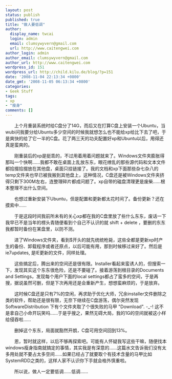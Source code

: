 ```yaml
---
layout: post
status: publish
published: true
title: "做人要低调"
author:
  display_name: twcai
  login: admin
  email: clumsywyvern@gmail.com
  url: http://www.caitengwei.com
author_login: admin
author_email: clumsywyvern@gmail.com
author_url: http://www.caitengwei.com
wordpress_id: 151
wordpress_url: http://child.kilu.de/blog/?p=151
date: '2008-11-04 22:13:34 +0800'
date_gmt: '2008-11-05 06:13:34 +0800'
categories:
- Geek Stuff
tags:
- xp
- "瘦身"
comments: []
---
```

<p>　　上个月重装系统时给C盘分了14G，而后又在打算C盘上安装一个Ubuntu，当wubi问我要分给Ubuntu多少空间的时候我就想怎么也不能给xp给比下去了吧，于是爽快的给了它一半的C盘。花了两三天的功夫配置好xp和Ubuntu以后，用得还真是蛮爽的。</p>
<p>　　刚重装后的xp是挺乖的，不过用着用着问题就来了。Windows文件夹膨胀得那叫一个快啊&hellip;&hellip;我都不敢在桌面上乱放东东，眼花缭乱的那些源代码和文本文件都拾掇拾掇放在其他盘，桌面只挂链接了。我的文档和xp下面那些杂七杂八的temp文件夹也早已被我搬到其他盘上，这种情况，C盘还是被Windows文件夹挤得只剩下300M左右，连整理碎片都成问题了。xp自带的磁盘清理更是废柴&hellip;&hellip;根本整理不出什么空间。</p>
<p>　　也想过重新安装下Ubuntu，但是配置和更新都太花时间了。备份更新？还在摸索中&hellip;&hellip;</p>
<p>　　于是这段时间我前所未有的关心xp都在我的C盘里放了些什么东东，废话一下我早已不是当年的楞头青随便看到个自己不认识的就 shift + delete ，要删的东东我都暂时备份在某盘里，以防不测。</p>
<p>　　进了Windows文件夹，看到$开头的就先统统枪毙，这些全都是更新xp时产生的备份、卸载程序或者还原点，以后可能有用，那到时候移过来好了。然后是ie7updates, 是IE更新的文件，同样处理。</p>
<p>　　这些搞定后，腾出来的空间还是很有限。Installer看起来蛮诱人的，但搜索一下，发现其实这个东东很危险，还是不要碰了。接着游荡到根目录的Documents and Settings，发现每个用户下面的local settings都占了蛮多的空间，于是再搜，据说虽然可删，但是下次再用还是会重新产生，想想蛮麻烦的，于是放弃。</p>
<p>　　这时候C盘还是只有7%的空闲，再求助于优化大师，冗余installer文件删除之类的软件，帮助还是很有限，无奈下继续在C盘游荡，偶尔突然发现 SoftwareDistribution 下有个文件夹取了个很失败的马甲 "Download". -_-! 这不是拿自己小命开玩笑吗&hellip;&hellip;于是乎搜之，果然无碍大局，我的1G的空间就被这小样给侵吞啦&hellip;&hellip;</p>
<p>　　删掉这个东东，局面就豁然开朗，C盘可用空间回到13%。</p>
<p>　　恩，暂时就这样，以后不够再探索吧。可能有人怀疑我写这些干嘛，随便找本windows瘦身指南就搞定的事情，其实我是有深意的&hellip;&hellip;这篇水文告诉我们没有太多用处就不要占太多空间&hellip;&hellip;如果已经占了就要取个有技术含量的马甲比如SystemRDD之类的，这样人家不认识你下手就会格外慎重啦。</p>
<p>　　所以说，做人一定要低调&hellip;&hellip;低调&hellip;&hellip;</p>
